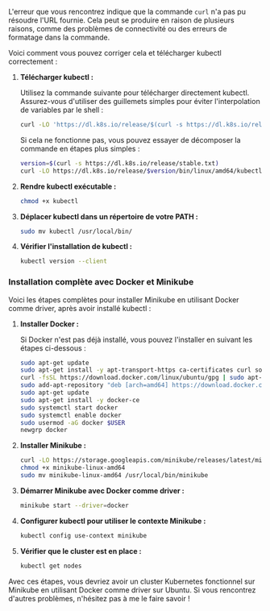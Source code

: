 L'erreur que vous rencontrez indique que la commande `curl` n'a pas pu résoudre l'URL fournie. Cela peut se produire en raison de plusieurs raisons, comme des problèmes de connectivité ou des erreurs de formatage dans la commande.

Voici comment vous pouvez corriger cela et télécharger kubectl correctement :

1. **Télécharger kubectl :**

   Utilisez la commande suivante pour télécharger directement kubectl. Assurez-vous d'utiliser des guillemets simples pour éviter l'interpolation de variables par le shell :

   ```bash
   curl -LO 'https://dl.k8s.io/release/$(curl -s https://dl.k8s.io/release/stable.txt)/bin/linux/amd64/kubectl'
   ```

   Si cela ne fonctionne pas, vous pouvez essayer de décomposer la commande en étapes plus simples :

   ```bash
   version=$(curl -s https://dl.k8s.io/release/stable.txt)
   curl -LO https://dl.k8s.io/release/$version/bin/linux/amd64/kubectl
   ```

2. **Rendre kubectl exécutable :**

   ```bash
   chmod +x kubectl
   ```

3. **Déplacer kubectl dans un répertoire de votre PATH :**

   ```bash
   sudo mv kubectl /usr/local/bin/
   ```

4. **Vérifier l'installation de kubectl :**

   ```bash
   kubectl version --client
   ```

### Installation complète avec Docker et Minikube

Voici les étapes complètes pour installer Minikube en utilisant Docker comme driver, après avoir installé kubectl :

1. **Installer Docker :**

   Si Docker n'est pas déjà installé, vous pouvez l'installer en suivant les étapes ci-dessous :

   ```bash
   sudo apt-get update
   sudo apt-get install -y apt-transport-https ca-certificates curl software-properties-common
   curl -fsSL https://download.docker.com/linux/ubuntu/gpg | sudo apt-key add -
   sudo add-apt-repository "deb [arch=amd64] https://download.docker.com/linux/ubuntu $(lsb_release -cs) stable"
   sudo apt-get update
   sudo apt-get install -y docker-ce
   sudo systemctl start docker
   sudo systemctl enable docker
   sudo usermod -aG docker $USER
   newgrp docker
   ```

2. **Installer Minikube :**

   ```bash
   curl -LO https://storage.googleapis.com/minikube/releases/latest/minikube-linux-amd64
   chmod +x minikube-linux-amd64
   sudo mv minikube-linux-amd64 /usr/local/bin/minikube
   ```

3. **Démarrer Minikube avec Docker comme driver :**

   ```bash
   minikube start --driver=docker
   ```

4. **Configurer kubectl pour utiliser le contexte Minikube :**

   ```bash
   kubectl config use-context minikube
   ```

5. **Vérifier que le cluster est en place :**

   ```bash
   kubectl get nodes
   ```

Avec ces étapes, vous devriez avoir un cluster Kubernetes fonctionnel sur Minikube en utilisant Docker comme driver sur Ubuntu. Si vous rencontrez d'autres problèmes, n'hésitez pas à me le faire savoir !